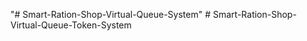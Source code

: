 "# Smart-Ration-Shop-Virtual-Queue-System" 
#   S m a r t - R a t i o n - S h o p - V i r t u a l - Q u e u e - T o k e n - S y s t e m  
 